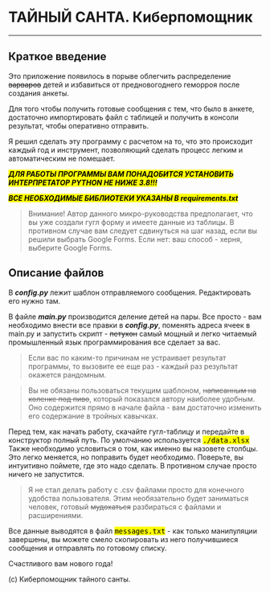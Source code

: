 # <b>ТАЙНЫЙ САНТА. Киберпомощник</b>
***
## Краткое введение

Это приложение появилось в порыве облегчить распределение ~~варваров~~ детей и
избавиться от предновогоднего геморроя после создания анкеты. 

Для того чтобы получить готовые сообщения с тем, что было в анкете, достаточно
импортировать файл с таблицей и получить в консоли результат, чтобы оперативно отправить.

Я решил сделать эту программу с расчетом на то, что это происходит каждый год и инструмент,
позволяющий сделать процесс легким и автоматическим не помешает.

<mark>***ДЛЯ РАБОТЫ ПРОГРАММЫ ВАМ ПОНАДОБИТСЯ УСТАНОВИТЬ ИНТЕРПРЕТАТОР PYTHON НЕ НИЖЕ 3.8!!!*** </mark>

<mark>***ВСЕ НЕОБХОДИМЫЕ БИБЛИОТЕКИ УКАЗАНЫ В  requirements.txt*** </mark>

>Внимание! Автор данного микро-руководства предполагает, что вы уже создали 
> гугл форму и имеете данные из таблицы. В противном случае вам следует 
> сдвинуться на шаг назад, если вы решили выбрать Google Forms. Если нет: ваш
> способ - херня, выберите Google Forms.


## Описание файлов
В ***config.py*** лежит шаблон отправляемого сообщения. Редактировать его нужно там.


В файле ***main.py*** производится деление детей на пары. Все просто - вам необходимо внести 
все правки в ***config.py***, поменять адреса ячеек в main.py и запустить скрипт - ~~петухон~~ самый мощный
и легко читаемый промышленный язык программирования все сделает за вас.

> Если вас по каким-то причинам не устраивает результат программы, то вызовите ее еще раз -
> каждый раз результат окажется рандомным.


> Вы не обязаны пользоваться текущим шаблоном, ~~написанным на коленке под пиво~~,
> который показался автору наиболее удобным.
> Оно содержится прямо в начале файла - вам достаточно изменить его содержание в тройных кавычках.

Перед тем, как начать работу, скачайте гугл-таблицу и передайте в конструктор полный путь. По умолчанию используется
<mark><samp>./data.xlsx</samp></mark> Также необходимо условиться о том, как именно вы назовете столбцы. Это легко
меняется, но поправить будет необходимо. Поверьте, вы интуитивно поймете, где это надо сделать. 
В противном случае просто ничего не запустится.

> Я не стал делать работу с .csv файлами просто для конечного удобства пользователя. Этим необязательно будет заниматься
> человек, готовый ~~мудохаться~~ разбираться с файлами и расширениями.

Все данные выводятся в файл <mark><samp>messages.txt</samp></mark> - как только манипуляции завершены, вы можете смело
скопировать из него получившиеся сообщения 
и отправлять по готовому списку. 

Счастливого вам нового года!

(с) Киберпомощник тайного санты.
